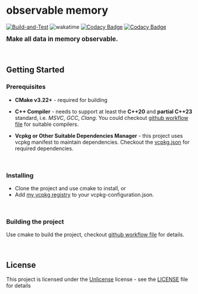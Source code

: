 # observable memory

[![Build-and-Test](https://github.com/BlurringShadow/observable_memory/actions/workflows/build-and-test.yml/badge.svg)](https://github.com/BlurringShadow/observable_memory/actions/workflows/build-and-test.yml)
![wakatime](https://wakatime.com/badge/github/BlurringShadow/observable-memory.svg)
[![Codacy Badge](https://app.codacy.com/project/badge/Grade/060a0f776cb74c29a262cb45b75d65d7)](https://www.codacy.com/gh/BlurringShadow/observable_memory/dashboard?utm_source=github.com&utm_medium=referral&utm_content=BlurringShadow/observable_memory&utm_campaign=Badge_Grade)
[![Codacy Badge](https://app.codacy.com/project/badge/Coverage/060a0f776cb74c29a262cb45b75d65d7)](https://www.codacy.com/gh/BlurringShadow/observable_memory/dashboard?utm_source=github.com&utm_medium=referral&utm_content=BlurringShadow/observable_memory&utm_campaign=Badge_Coverage)

<span style="font-size:larger;"> **Make all data in memory observable.** </span>

<br/>

## Getting Started

### Prerequisites

- **CMake v3.22+** - required for building

- **C++ Compiler** - needs to support at least the **C++20** and **partial C++23** standard, i.e. _MSVC_, _GCC_, _Clang_. You could checkout [github workflow file](.github/workflows/build.yml) for suitable compilers.

- **Vcpkg or Other Suitable Dependencies Manager** - this project uses vcpkg manifest to maintain dependencies. Checkout the
  [vcpkg.json](vcpkg.json) for required dependencies.

<br/>

### Installing

- Clone the project and use cmake to install, or
- Add [my vcpkg registry](https://github.com/BlurringShadow/vcpkg-registry) to your vcpkg-configuration.json.

<br/>

### Building the project

Use cmake to build the project, checkout [github workflow file](.github/workflows/build.yml) for details.

<br/>

## License

This project is licensed under the [Unlicense](https://unlicense.org/) license - see the
[LICENSE](LICENSE) file for details
